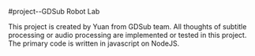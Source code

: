 #project--GDSub Robot Lab


This project is created by Yuan from GDSub team.
All thoughts of subtitle processing or audio processing are implemented or tested in this project.
The primary code is written in javascript on NodeJS. 

 
